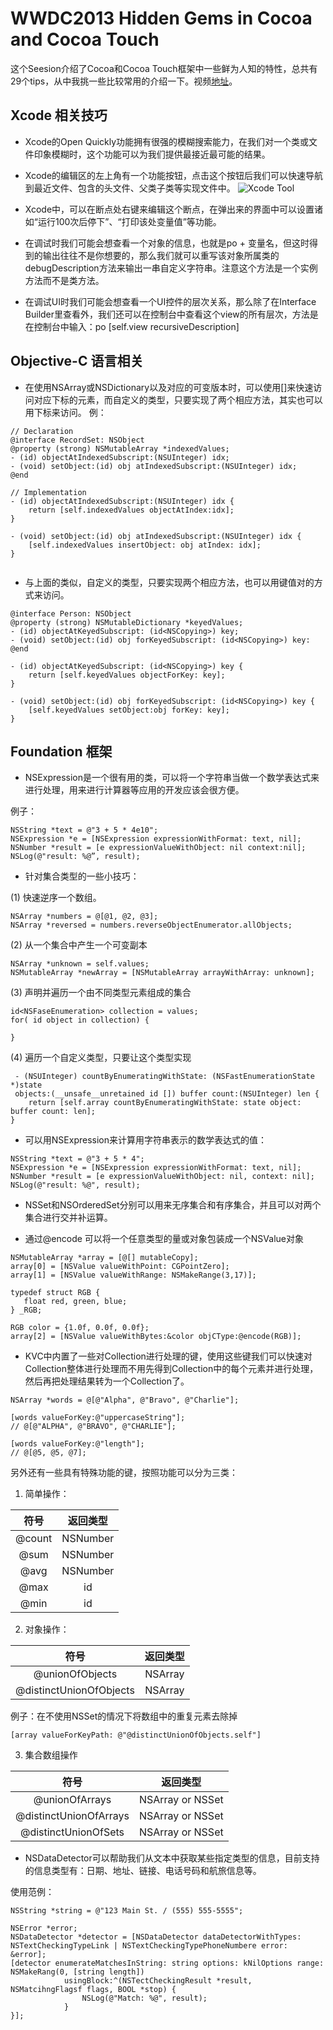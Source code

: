 # WWDC2013 Hidden Gems in Cocoa and Cocoa Touch
这个Seesion介绍了Cocoa和Cocoa Touch框架中一些鲜为人知的特性，总共有29个tips，从中我挑一些比较常用的介绍一下。视频[地址](https://developer.apple.com/videos/play/wwdc2013/228/)。

## Xcode 相关技巧
* Xcode的Open Quickly功能拥有很强的模糊搜索能力，在我们对一个类或文件印象模糊时，这个功能可以为我们提供最接近最可能的结果。

* Xcode的编辑区的左上角有一个功能按钮，点击这个按钮后我们可以快速导航到最近文件、包含的头文件、父类子类等实现文件中。
![Xcode Tool](http://7xnyik.com1.z0.glb.clouddn.com/Xcode-tool.png-pic)

* Xcode中，可以在断点处右键来编辑这个断点，在弹出来的界面中可以设置诸如“运行100次后停下”、“打印该处变量值”等功能。

* 在调试时我们可能会想查看一个对象的信息，也就是po + 变量名，但这时得到的输出往往不是你想要的，那么我们就可以重写该对象所属类的debugDescription方法来输出一串自定义字符串。注意这个方法是一个实例方法而不是类方法。

* 在调试UI时我们可能会想查看一个UI控件的层次关系，那么除了在Interface Builder里查看外，我们还可以在控制台中查看这个view的所有层次，方法是在控制台中输入：po [self.view recursiveDescription]

## Objective-C 语言相关

* 在使用NSArray或NSDictionary以及对应的可变版本时，可以使用[]来快速访问对应下标的元素，而自定义的类型，只要实现了两个相应方法，其实也可以用下标来访问。
例：

```
// Declaration 
@interface RecordSet: NSObject
@property (strong) NSMutableArray *indexedValues;
- (id) objectAtIndexedSubscript:(NSUInteger) idx;
- (void) setObject:(id) obj atIndexedSubscript:(NSUInteger) idx;
@end

// Implementation
- (id) objectAtIndexedSubscript:(NSUInteger) idx {
    return [self.indexedValues objectAtIndex:idx];
}

- (void) setObject:(id) obj atIndexedSubscript:(NSUInteger) idx {   
    [self.indexedValues insertObject: obj atIndex: idx];
}


```

* 与上面的类似，自定义的类型，只要实现两个相应方法，也可以用键值对的方式来访问。

```
@interface Person: NSObject
@property (strong) NSMutableDictionary *keyedValues;
- (id) objectAtKeyedSubscript: (id<NSCopying>) key;
- (void) setObject:(id) obj forKeyedSubscript: (id<NSCopying>) key:
@end

- (id) objectAtKeyedSubscript: (id<NSCopying>) key {
    return [self.keyedValues objectForKey: key];
}

- (void) setObject:(id) obj forKeyedSubscript: (id<NSCopying>) key {
    [self.keyedValues setObject:obj forKey: key];
}
```

## Foundation 框架
* NSExpression是一个很有用的类，可以将一个字符串当做一个数学表达式来进行处理，用来进行计算器等应用的开发应该会很方便。

例子：

```
NSString *text = @"3 + 5 * 4e10";
NSExpression *e = [NSExpression expressionWithFormat: text, nil];
NSNumber *result = [e expressionValueWithObject: nil context:nil];
NSLog(@"result: %@”, result);
```

* 针对集合类型的一些小技巧：

(1) 快速逆序一个数组。

```
NSArray *numbers = @[@1, @2, @3];
NSArray *reversed = numbers.reverseObjectEnumerator.allObjects;
```

(2) 从一个集合中产生一个可变副本

```
NSArray *unknown = self.values;
NSMutableArray *newArray = [NSMutableArray arrayWithArray: unknown];
```

(3) 声明并遍历一个由不同类型元素组成的集合

```
id<NSFaseEnumeration> collection = values;
for( id object in collection) {

}

```

(4) 遍历一个自定义类型，只要让这个类型实现

```
 - (NSUInteger) countByEnumeratingWithState: (NSFastEnumerationState *)state
 objects:(__unsafe__unretained id []) buffer count:(NSUInteger) len {
    return [self.array countByEnumeratingWithState: state object: buffer count: len];
}
```

* 可以用NSExpression来计算用字符串表示的数学表达式的值：

```
NSString *text = @"3 + 5 * 4";
NSExpression *e = [NSExpression expressionWithFormat: text, nil];
NSNumber *result = [e expressionValueWithObject: nil, context: nil];
NSLog(@"result: %@", result);
```

* NSSet和NSOrderedSet分别可以用来无序集合和有序集合，并且可以对两个集合进行交并补运算。


* 通过@encode 可以将一个任意类型的量或对象包装成一个NSValue对象

```
NSMutableArray *array = [@[] mutableCopy];
array[0] = [NSValue valueWithPoint: CGPointZero];
array[1] = [NSValue valueWithRange: NSMakeRange(3,17)];

typedef struct RGB {
   float red, green, blue;
} _RGB;

RGB color = {1.0f, 0.0f, 0.0f};
array[2] = [NSValue valueWithBytes:&color objCType:@encode(RGB)];
```

* KVC中内置了一些对Collection进行处理的键，使用这些键我们可以快速对Collection整体进行处理而不用先得到Collection中的每个元素并进行处理，然后再把处理结果转为一个Collection了。

```
NSArray *words = @[@"Alpha", @"Bravo", @"Charlie"];

[words valueForKey:@"uppercaseString"];
// @[@"ALPHA", @"BRAVO", @"CHARLIE"];

[words valueForKey:@"length"];
// @[@5, @5, @7];
```
另外还有一些具有特殊功能的键，按照功能可以分为三类：
1. 简单操作：

|符号|返回类型|
|:---:|:---:|
|@count|NSNumber|
|@sum|NSNumber|
|@avg|NSNumber|
|@max|id|
|@min|id|

2. 对象操作：

|符号|返回类型|
|:---:|:---:|
|@unionOfObjects|NSArray|
|@distinctUnionOfObjects|NSArray|

例子：在不使用NSSet的情况下将数组中的重复元素去除掉
```
[array valueForKeyPath: @"@distinctUnionOfObjects.self"]
```

3. 集合数组操作

|符号|返回类型|
|:---:|:---:|
|@unionOfArrays|NSArray or NSSet|
|@distinctUnionOfArrays|NSArray or NSSet|
|@distinctUnionOfSets|NSArray or NSSet|

* NSDataDetector可以帮助我们从文本中获取某些指定类型的信息，目前支持的信息类型有：日期、地址、链接、电话号码和航旅信息等。

使用范例：

```
NSString *string = @"123 Main St. / (555) 555-5555";

NSError *error;
NSDataDetector *detector = [NSDataDetector dataDetectorWithTypes: NSTextCheckingTypeLink | NSTextCheckingTypePhoneNumbere error: &error];
[detector enumerateMatchesInString: string options: kNilOptions range: NSMakeRang(0, [string length])
            usingBlock:^(NSTectCheckingResult *result, NSMatcihngFlagsf flags, BOOL *stop) {
                NSLog(@"Match: %@", result);
            }
}];
```











